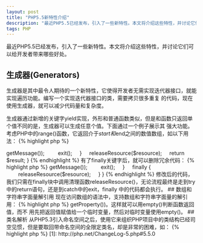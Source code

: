 ```yaml
---
layout: post
title: "PHP5.5新特性介绍"
description: "最近PHP5.5已经发布，引入了一些新特性。本文将介绍这些特性，并讨论它们可以给开发者带来哪些好处"
tags: PHP
---
```


最近PHP5.5已经发布，引入了一些新特性。本文将介绍这些特性，并讨论它们可以给开发者带来哪些好处。

## 生成器(Generators)

生成器是其中最令人期待的一个新特性，它使得开发者无需实现迭代器接口，就能实现遍历功能。编写一个实现迭代器接口的类，需要拷贝很多重复
的代码，现在使用生成器，就可以减少代码量和复杂度。

生成器通过新增的关键字yield实现，外形和普通函数类似，但是和函数只返回单个值不同的是，生成器可以生成任意个值。下面通过一个例子展示其
强大功能。考虑PHP中的range()函数，它返回介于$start和$end之间的数值数组，如以下用法：
{% highlight php %}
<?php
foreach (range(0, 1000000) as $number) {
    echo $number;
}
{% endhighlight %}
这个例子中range()函数返回的数组将会占用大量的内存(大约100多Mb)，撇开这个简单的例子，现实程序中，也经常需要创建巨大的数组，它们耗费
大量的时间和内存。引入生成器之后，我们就无需编写迭代器类，也能解决这个问题。生成器不会创建一个大数组，而是每次迭代的时候返回一个值。
上面这个例子可以改成使用生成器的版本：
{% highlight php %}
<?php
// define a simple range generator
function generateRange($start, $end, $step = 1) {
    for ($i = $start; $i < $end; $i += $step) {
        // yield one result at a time
        yield $i;
    }
}

foreach (generateRange(0, 1000000) as $number) {
    echo $number;
}
{% endhighlight %}
这个代码的运行结果和第一个例子一样，但是运行过程中不会创建一个大数组保存所有的值，因而只需不到1K的内存，比原来的代码大大节省了内存
的消耗。

## 密码哈希

新的密码哈希API是PHP5.5中非常重要和实用的特性。以前，开发者只能依赖其他的crypt()函数，而这些函数的文档又不是很齐全，导致很多误用。
现在新增的API简单明了，方便开发者实现安全的密码哈希功能。

新API包含password_hash()和password_verify()等函数，调用password_hash($password, PASSWORD_DEFAULT)返回一个使用bcrypt加密，并自动添加
了salting的哈希值。验证密码的时候则调用password_verify($password, $hash)。API现在默认使用bcrypt，将来可能会引入其他新的更安全的加密
方式。开发者可以自己调整bcrypt的参数来提高加密强度，可以自己指定salt值等（但是官方不建议这么做）。

## finally

PHP5.5开始支持其他语言的异常处理中常用的finally关键字，开发者可以从此在try和catch块之后，运行指定代码，而无需关心是否有异常抛出，然
后再回到正常执行流，而在此之前，开发者只能在try和catch块中拷贝代码，来完成相关的任务清理工作。比如下面的例子，必须在两个地方
调用releaseResource()：
{% highlight php %}
<?php
function doSomething() {
    $resource = createResource();
    try {
        $result = useResource($resource);
    }
    catch (Exception $e) {
        releaseResource($resource);
        log($e->getMessage());
        exit();
    }
    releaseResource($resource);
    return $result;
}
{% endhighlight %}
有了finally关键字后，就可以删除冗余代码：
{% highlight php %}
<?php
function doSomething() {
    $resource = createResource();
    try {
        $result = useResource($resource);
        return $result;
    }
    catch (Exception $e) {
        log($e->getMessage());
        exit();
    }
    finally {
        releaseResource($resource);
    }
}
{% endhighlight %}
修改后的代码，我们只需在finally块中调用清理函数releaseResource()，无论流程最终是走到try中的return语句，还是到catch中的exit，finally
中的代码都会执行。

## 数组和字符串字面量解引用

现在访问数组的语法中，支持数组和字符串字面量的解引用：
{% highlight php %}
<?php
// array dereferencing - returns 3
echo [1, 3, 5, 7][1];

// string dereferencing - returns "l"
echo "hello"[3];
{% endhighlight %}
这个特性主要是增强了语言的一致性，对我们平时写代码的行为可能影响不大，但是在某些情景下使用还是非常便利的：
{% highlight php %}
<?php
$randomChar = "abcdefg0123456789"[mt_rand(0, 16)];
{% endhighlight %}

## empty()支持函数调用和表达式

empty()这个语言结构开始支持在函数调用和表达式中使用，如empty($object->getProperty())。这样就可以用empty()判断函数返回值，而不
用先把返回值赋值给一个临时变量，然后对临时变量使用empty()。

## 类名解析

从PHP5.3引入命名空间之后，使用它来组织PHP项目中的类结构已经司空见惯，但是要取回带命名空间的全限定类名，却是非常的困难，如：
{% highlight php %}
<?php
use Namespaced\Class\Foo;

$reflection = new ReflectionClass("Foo");
{% endhighlight %}
这个代码将会失败，因为它会从全局命名空间中查找类Foo，而不是指定的命名空间。PHP5.5引入了class关键字，可以通过它获取全限定类名：
{% highlight php %}
<?php
use Namespaced\Class\Foo;

$reflection = new ReflectionClass(Foo::class);
{% endhighlight %}
上面的代码中，Foo:class会解析为"Namespaced\\Class\\Foo"。

## foreach改进

list()语言结构可以便捷地把数组中的值赋给一组变量，如：
{% highlight php %}
<?php
$values = ["sea", "blue"];
list($object, $description) = $values;

// returns "The sea is blue"
echo "The $object is $description";
{% endhighlight %}
现在开始可以在foreach遍历多维数组时，使用list()：
{% highlight php %}
<?php
$data = [
    ["sea", "blue"],
    ["grass", "green"]
];
 
foreach ($data as list($object, $description)) {
    echo "The $object is $description\n";
}

/* Outputs:
The sea is blue
The grass is green
*/
{% endhighlight %}
这个特性使得嵌套数组的遍历变得更加的容易和简洁，并且foreach循环开始支持非标量的值作为迭代器的key，即元素的key可以是字符串和整数之外的
其他类型值。

## 结论

PHP5.5为PHP的高效开发提供了许多改进，除了这些新特性，也修改了大量的bug，具体参考[ChangeLog][1]

原文链接：<http://phpmaster.com/whats-new-in-php-5-5/>

[1]: http://php.net/ChangeLog-5.php#5.5.0 
